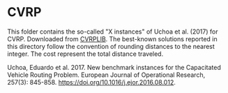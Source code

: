 # CVRP

This folder contains the so-called "X instances" of Uchoa et al. (2017) for CVRP.
Downloaded from [CVRPLIB](http://vrp.atd-lab.inf.puc-rio.br/index.php/en/).
The best-known solutions reported in this directory follow the convention of rounding distances to the nearest integer.
The cost represent the total distance traveled.

Uchoa, Eduardo et al. 2017. New benchmark instances for the Capacitated 
Vehicle Routing Problem. European Journal of Operational Research, 257(3): 
845-858. https://doi.org/10.1016/j.ejor.2016.08.012.
